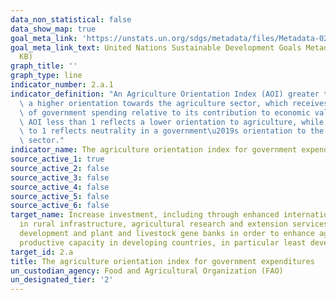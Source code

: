 ```yaml
---
data_non_statistical: false
data_show_map: true
goal_meta_link: 'https://unstats.un.org/sdgs/metadata/files/Metadata-02-0A-01.pdf '
goal_meta_link_text: United Nations Sustainable Development Goals Metadata (PDF 223
  KB)
graph_title: ''
graph_type: line
indicator_number: 2.a.1
indicator_definition: "An Agriculture Orientation Index (AOI) greater than 1 reflects\
  \ a higher orientation towards the agriculture sector, which receives a higher share\
  \ of government spending relative to its contribution to economic value-added. An\
  \ AOI less than 1 reflects a lower orientation to agriculture, while an AOI equal\
  \ to 1 reflects neutrality in a government\u2019s orientation to the agriculture\
  \ sector."
indicator_name: The agriculture orientation index for government expenditures
source_active_1: true
source_active_2: false
source_active_3: false
source_active_4: false
source_active_5: false
source_active_6: false
target_name: Increase investment, including through enhanced international cooperation,
  in rural infrastructure, agricultural research and extension services, technology
  development and plant and livestock gene banks in order to enhance agricultural
  productive capacity in developing countries, in particular least developed countries
target_id: 2.a
title: The agriculture orientation index for government expenditures
un_custodian_agency: Food and Agricultural Organization (FAO)
un_designated_tier: '2'
---
```


